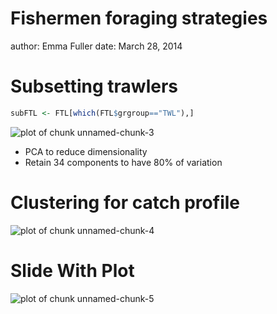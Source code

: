 Fishermen foraging strategies
========================================================
author: Emma Fuller
date: March 28, 2014

Subsetting trawlers
========================================================





```r
subFTL <- FTL[which(FTL$grgroup=="TWL"),]
```


<img src="catchComp-figure/unnamed-chunk-3.png" title="plot of chunk unnamed-chunk-3" alt="plot of chunk unnamed-chunk-3" style="display: block; margin: auto;" />


+ PCA to reduce dimensionality
+ Retain 34 components to have 80% of variation

Clustering for catch profile
========================================================

![plot of chunk unnamed-chunk-4](catchComp-figure/unnamed-chunk-4.png) 


Slide With Plot
========================================================

![plot of chunk unnamed-chunk-5](catchComp-figure/unnamed-chunk-5.png) 

